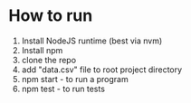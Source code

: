 # How to run 

1. Install NodeJS runtime (best via nvm)
2. Install npm 
3. clone the repo 
4. add "data.csv" file to root project directory 
4. npm start - to run a program
5. npm test - to run tests 
